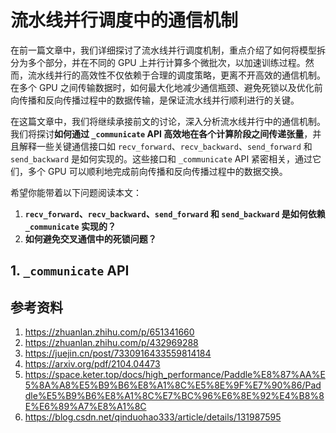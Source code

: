 # 流水线并行调度中的通信机制

在前一篇文章中，我们详细探讨了流水线并行调度机制，重点介绍了如何将模型拆分为多个部分，并在不同的 GPU 上并行计算多个微批次，以加速训练过程。然而，流水线并行的高效性不仅依赖于合理的调度策略，更离不开高效的通信机制。在多个 GPU 之间传输数据时，如何最大化地减少通信瓶颈、避免死锁以及优化前向传播和反向传播过程中的数据传输，是保证流水线并行顺利进行的关键。

在这篇文章中，我们将继续承接前文的讨论，深入分析流水线并行中的通信机制。我们将探讨**如何通过 `_communicate` API 高效地在各个计算阶段之间传递张量**，并且解释一些关键通信接口如 `recv_forward`、`recv_backward`、`send_forward` 和 `send_backward` 是如何实现的。这些接口和 `_communicate` API 紧密相关，通过它们，多个 GPU 可以顺利地完成前向传播和反向传播过程中的数据交换。

希望你能带着以下问题阅读本文：

1. **`recv_forward`、`recv_backward`、`send_forward` 和 `send_backward` 是如何依赖 `_communicate` 实现的？**
2. **如何避免交叉通信中的死锁问题？**

## 1. `_communicate` API





## 参考资料

1. https://zhuanlan.zhihu.com/p/651341660
2. https://zhuanlan.zhihu.com/p/432969288
3. https://juejin.cn/post/7330916433559814184
4. https://arxiv.org/pdf/2104.04473
5. https://space.keter.top/docs/high_performance/Paddle%E8%87%AA%E5%8A%A8%E5%B9%B6%E8%A1%8C%E5%8E%9F%E7%90%86/Paddle%E5%B9%B6%E8%A1%8C%E7%BC%96%E6%8E%92%E4%B8%8E%E6%89%A7%E8%A1%8C
6. https://blog.csdn.net/qinduohao333/article/details/131987595